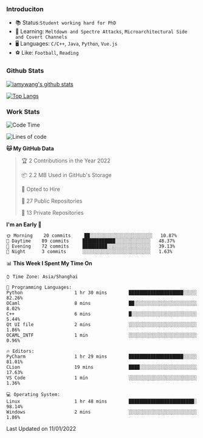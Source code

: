 ### Introduciton

- 📚 Status:`Student working hard for PhD`
- 🔎 Learning: `Meltdown and Spectre Attacks`, `Microarchitectural Side and Covert Channels`
- 🖥️ Languages: `C/C++`, `Java`, `Python`, `Vue.js`
- ⚽ Like: `Football`, `Reading`

### Github Stats

[![iamywang's github stats](https://github-readme-stats.vercel.app/api?username=iamywang&count_private=true&show_icons=true)]()

[![Top Langs](https://github-readme-stats.vercel.app/api/top-langs/?username=iamywang&layout=compact)]()

### Work Stats

<!--START_SECTION:waka-->
![Code Time](http://img.shields.io/badge/Code%20Time-69%20hrs%2039%20mins-blue)

![Lines of code](https://img.shields.io/badge/From%20Hello%20World%20I%27ve%20Written-538%20Thousand%20lines%20of%20code-blue)

**🐱 My GitHub Data** 

> 🏆 2 Contributions in the Year 2022
 > 
> 📦 2.2 MB Used in GitHub's Storage 
 > 
> 💼 Opted to Hire
 > 
> 📜 27 Public Repositories 
 > 
> 🔑 13 Private Repositories  
 > 
**I'm an Early 🐤** 

```text
🌞 Morning    20 commits     ██░░░░░░░░░░░░░░░░░░░░░░░   10.87% 
🌆 Daytime    89 commits     ████████████░░░░░░░░░░░░░   48.37% 
🌃 Evening    72 commits     █████████░░░░░░░░░░░░░░░░   39.13% 
🌙 Night      3 commits      ░░░░░░░░░░░░░░░░░░░░░░░░░   1.63%

```


📊 **This Week I Spent My Time On** 

```text
⌚︎ Time Zone: Asia/Shanghai

💬 Programming Languages: 
Python                   1 hr 30 mins        ████████████████████░░░░░   82.26% 
OCaml                    8 mins              ██░░░░░░░░░░░░░░░░░░░░░░░   8.02% 
C++                      6 mins              █░░░░░░░░░░░░░░░░░░░░░░░░   5.44% 
Qt UI file               2 mins              ░░░░░░░░░░░░░░░░░░░░░░░░░   1.86% 
OCAML_INTF               1 min               ░░░░░░░░░░░░░░░░░░░░░░░░░   0.96%

🔥 Editors: 
PyCharm                  1 hr 29 mins        ████████████████████░░░░░   81.01% 
CLion                    19 mins             ████░░░░░░░░░░░░░░░░░░░░░   17.63% 
VS Code                  1 min               ░░░░░░░░░░░░░░░░░░░░░░░░░   1.36%

💻 Operating System: 
Linux                    1 hr 48 mins        ████████████████████████░   98.14% 
Windows                  2 mins              ░░░░░░░░░░░░░░░░░░░░░░░░░   1.86%

```


 Last Updated on 11/01/2022
<!--END_SECTION:waka-->
